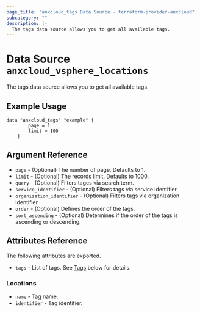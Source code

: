```yaml
---
page_title: "anxcloud_tags Data Source - terraform-provider-anxcloud"
subcategory: ""
description: |-
  The tags data source allows you to get all available tags.
---
```


# Data Source `anxcloud_vsphere_locations`

The tags data source allows you to get all available tags.

## Example Usage

```hcl
data "anxcloud_tags" "example" {
		page = 1
		limit = 100
	}
```

## Argument Reference

- `page` - (Optional) The number of page. Defaults to 1.
- `limit` - (Optional) The records limit. Defaults to 1000.
- `query` - (Optional) Filters tages via search term.
- `service_identifier` - (Optional) Filters tags via service identifier.
- `organization_identifier` - (Optional) Filters tags via organization identifier.
- `order` - (Optional) Defines the order of the tags.
- `sort_ascending` - (Optional) Determines if the order of the tags is ascending or descending.

## Attributes Reference

The following attributes are exported.

- `tags` - List of tags. See [Tags](#tags) below for details.

### Locations

- `name` - Tag name.
- `identifier` - Tag identifier.
